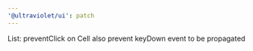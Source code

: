 ```yaml
---
'@ultraviolet/ui': patch
---
```


List: preventClick on Cell also prevent keyDown event to be propagated
